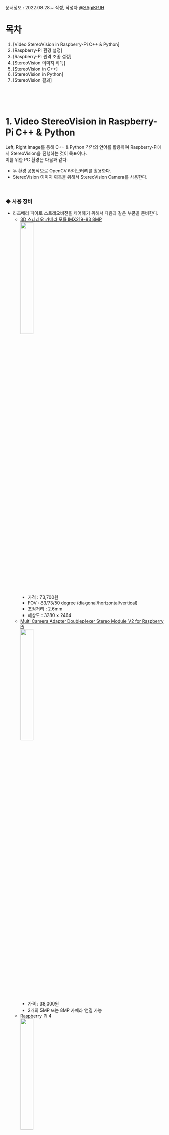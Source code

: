문서정보 : 2022.08.28.~ 작성, 작성자 [@SAgiKPJH](https://github.com/SAgiKPJH)

# 목차
1. [Video StereoVision in Raspberry-Pi C++ & Python]
2. [Raspberry-Pi 환경 설정]
3. [Raspberry-Pi 원격 조종 설정]
4. [StereoVision 이미지 획득]
5. [StereoVision in C++]
6. [StereoVision in Python]
7. [StereoVision 결과]

<br><br><br>

# 1. Video StereoVision in Raspberry-Pi C++ & Python

Left, Right Image를 통해 C++ & Python 각각의 언어를 활용하여 Raspberry-Pi에서 StereoVision을 진행하는 것이 목표이다.  
이를 위한 PC 환경은 다음과 같다.  
- 두 환경 공통적으로 OpenCV 라이브러리를 활용한다.
- StereoVision 이미지 획득을 위해서 StereoVision Camera를 사용한다.

<br>

### ◆ 사용 장비

- 라즈베리 파이로 스트레오비전을 제어하기 위해서 다음과 같은 부품을 준비한다.
  - [3D 스테레오 카메라 모듈 IMX219-83 8MP](https://www.devicemart.co.kr/goods/view?no=13008080)  
    <img src="https://user-images.githubusercontent.com/66783849/187056296-254ea736-2c20-41d9-82d6-f4c9b4f71b63.png" width="30%">
    - 가격 : 73,700원
    - FOV : 83/73/50 degree (diagonal/horizontal/vertical)
    - 초점거리 : 2.6mm
    - 해상도 : 3280 × 2464
  - [Multi Camera Adapter Doubleplexer Stereo Module V2 for Raspberry Pi](https://www.devicemart.co.kr/goods/view?no=12231996)  
    <img src="https://user-images.githubusercontent.com/66783849/187056476-c0e7b858-d937-4c69-a62d-3a5ad0cdd741.png" width="30%">
    - 가격 : 38,000원
    - 2개의 5MP 또는 8MP 카메라 연결 가능
  - Raspberry Pi 4  
    <img src="https://user-images.githubusercontent.com/66783849/187056546-f6e57380-7b9f-4fbc-8552-96f0d3610119.png" width="30%">
    - 80,000원
    - 용량 4GB
    - [참고 사이트](https://www.devicemart.co.kr/goods/view?no=12234534)
  - 라즈베리 파이 microSD Card
  - [라즈베리파이 화면 모니터(5인치 800x480 HDMI LCD 모니터)](https://www.devicemart.co.kr/goods/view?no=1382229)
    - 가격 : 48,000원
    - 해상도 : 800x400 (5인치)
  - 모니터 전원 어댑터 및 라즈베리파이 전원 어댑터 (Micro-USB 5P타입,  USB C타입)
    - 가격 : 5,800원 * 2
    - 정격 출력 : DC 5V 4A
  - 케이블(microHDMI to HDMI)
    - 가격 : 3,000원

<br><br><br>


# 2. Raspberry-Pi 환경설정

- 라즈베리 파이


<br><br><br>


## 참고

